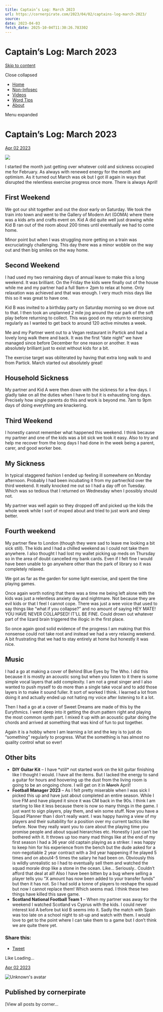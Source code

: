 ```yaml
---
title: Captain’s Log: March 2023
url: https://cornerpirate.com/2023/04/02/captains-log-march-2023/
source: 
date: 2023-04-03
fetch_date: 2025-10-04T11:30:26.783302
---
```


# Captain’s Log: March 2023

[Skip to content](#content)

Close
collapsed

* [Home](https://cornerpirate.wordpress.com)
* [Non-Infosec](https://cornerpirate.com/category/life-the-universe-and-everything/)
* [Videos](https://cornerpirate.com/videos/)
* [Word Tips](https://cornerpirate.com/word-tips/)
* [About](https://cornerpirate.com/about/)

Menu
expanded

# Captain’s Log: March 2023

[Apr 02 2023](https://cornerpirate.com/2023/04/02/captains-log-march-2023/)

![](https://cornerpirate.com/wp-content/uploads/2023/04/captains-log-march-2023.jpg?w=1568)

I started the month just getting over whatever cold and sickness occupied me for February. As always with renewed energy for the month and optimism. As it turned out March was ok but I got ill again in ways that disrupted the relentless exercise progress once more. There is always April!

## First Weekend

We got our shit together and out the door early on Saturday. We took the train into town and went to the Gallery of Modern Art (GOMA) where there was a kids arts and crafts event on. Kid A did quite well just drawing while Kid B ran out of the room about 200 times until eventually we had to come home.

Minor point but when I was struggling more getting on a train was excruciatingly challenging. This day there was a minor wobble on the way out and then big smiles on the way home.

## Second Weekend

I had used my two remaining days of annual leave to make this a long weekend. It was brilliant. On the Friday the kids were finally out of the house while me and my partner had a full 9am-> 2pm to relax at home. Only relaxation was achieved and that was enough. I very much miss days like this so it was great to have one.

Kid B was invited to a birthday party on Saturday morning so we drove out to that. I then took an unplanned 2 mile jog around the car park of the soft play before returning to collect. This was good on my return to exercising regularly as I wanted to get back to around 120 active minutes a week.

Me and my Partner went out to a Vegan restaurant in Partick and had a lovely long walk there and back. It was the first “date night” we have managed since before December for one reason or another. It was absolutely brilliant just to exist without kids for a bit.

The exercise target was obliterated by having that extra long walk to and from Partick. March started out absolutely great!

## Household Sickness

My partner and Kid A were then down with the sickness for a few days. I gladly take on all the duties when I have to but it is exhausting long days. Precisely how single parents do this and work is beyond me. 7am to 9pm days of doing everything are knackering.

## Third Weekend

I honestly cannot remember what happened this weekend. I think because my partner and one of the kids was a bit sick we took it easy. Also to try and help me recover from the long days I had done in the week being a parent, carer, and good worker bee.

## My Sickness

In typical staggered fashion I ended up feeling ill somewhere on Monday afternoon. Probably I had been incubating it from my partner/kid over the third weekend. It really knocked me out so I had a day off on Tuesday. Which was so tedious that I returned on Wednesday when I possibly should not.

My partner was well again so they dropped off and picked up the kids the whole week while I sort of moped about and tried to just work and sleep better.

## Fourth weekend

My partner flew to London (though they were sad to leave me looking a bit sick still). The kids and I had a chilled weekend as I could not take them anywhere. I also thought I had lost my wallet picking up meds on Thursday so in the area of doubt cancelled my bank cards. Even if I felt fine I would have been unable to go anywhere other than the park of library so it was completely relaxed.

We got as far as the garden for some light exercise, and spent the time playing games.

Once again worth noting that there was a time me being left alone with the kids was just a relentless anxiety day and nightmare. Not because they are evil kids or that I feel I cannot cope. There was just a wee voice that used to say things like “what if you collapse?” and no amount of saying HEY MATE! YOU HAVE NEVER COLLAPSED! IT’LL BE FINE. Could drown out whatever part of the lizard brain triggered the illogic in the first place.

So once again good solid evidence of the progress I am making that this nonsense could not take root and instead we had a very relaxing weekend. A bit frustrating that we had to stay entirely at home but honestly it was nice.

## Music

I had a go at making a cover of Behind Blue Eyes by The Who. I did this because it is mostly an acoustic song but when you listen to it there is some simple vocal layers that add complexity. I am not a great singer and I also wanted to push myself to do more than a single take vocal and to add those layers in to make it sound fuller. It sort of worked I think. I learned a lot from doing it and actually ended up not hating my voice after listening to it a lot.

Then I had a go at a cover of Sweet Dreams are made of this by the Eurythmics. I went deep into it getting the drum pattern right and playing the most common synth part. I mixed it up with an acoustic guitar doing the chords and arrived at something that was kind of fun to put together.

Again it is a hobby where I am learning a lot and the key is to just do “something” regularly to progress. What the something is has almost no quality control what so ever!

## Other bits

* **DIY Guitar Kit** – I have \*still\* not started work on the kit guitar finishing like I thought I would. I have all the items. But I lacked the energy to sand a guitar for hours and hoovering up the dust from the living room is going to be an ongoing chore. I will get on it in ~~March~~ April!
* **Football Manager 2023** – As I felt pretty miserable when I was sick I picked this up and have just about completed an entire season. While I love FM and have played it since it was CM back in the 90s. I think I am starting to like it less because there is now so many things in the game. I just want to sign players, play them, and win some stuff. Now you have a Squad Planner than I don’t really want. I was happy having a view of my players and their suitability for a position over my current tactics like before. Now they really want you to care about the playing time you promise people and about squad hierarchies etc. Honestly I just can’t be bothered with it. It throws up too many mad things like at the end of my first season I had a 36 year old captain playing as a striker. I was happy to keep him for his experience from the bench but the dude asked for a non-negotiable 2 year contract with a 3rd year happening if he played 5 times and on about4-5 times the salary he had been on. Obviously this is wildly unrealistic so I had to eventually sell them and watched the squad morale drop like a stone in the ocean. Like… Seriously.. Couldn’t afford that deal at all! Also I have been bitten by a bug where selling a player tells you “X amount has now been added to your transfer funds” but then it has not. So I had sold a tonne of players to reshape the squad but now I cannot replace them! Which seems mad. I think these two things have killed this save game.
* **Scotland National Football Team 1** – When my partner was away for the weekend I watched Scotland vs Cyprus with the kids. I could never interest kid A before but kid B seems into it. Sadly the match with Spain was too late on a school night to sit-up and watch with them. I would love to get to the point where I can take them to a game but I don’t think we are quite there yet.

### Share this:

* [Tweet](https://twitter.com/share)

Like Loading...

[Apr 02 2023](https://cornerpirate.com/2023/04/02/captains-log-march-2023/)

![Unknown's avatar](https://0.gravatar.com/avatar/92044690acc24639ab2fc5c54664c325ce1719d752c4c6637a6c407cc470d2b8?s=48&d=identicon&r=G)

## Published by cornerpirate

[View all posts by corner...